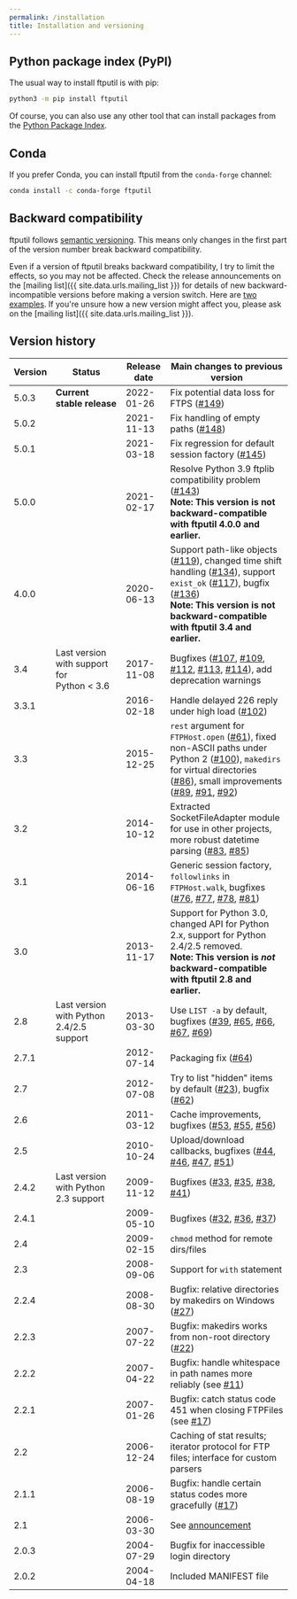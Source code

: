 ```yaml
---
permalink: /installation
title: Installation and versioning
---
```


## Python package index (PyPI)

The usual way to install ftputil is with pip:
```bash
python3 -m pip install ftputil
```

Of course, you can also use any other tool that can install packages
from the [Python Package Index](https://pypi.python.org/).

## Conda

If you prefer Conda, you can install ftputil from the `conda-forge`
channel:
```bash
conda install -c conda-forge ftputil
```

## Backward compatibility

ftputil follows [semantic versioning](https://semver.org/). This means
only changes in the first part of the version number break backward
compatibility.

Even if a version of ftputil breaks backward compatibility, I try to
limit the effects, so you may not be affected. Check the release
announcements on the [mailing
list]({{ site.data.urls.mailing_list }}) for details of new
backward-incompatible versions before making a version switch. Here
are
[two](https://lists.sr.ht/~sschwarzer/ftputil/%3C29e84e80-a3dc-6508-f46f-d517a4192926%40sschwarzer.net%3E)
[examples](https://lists.sr.ht/~sschwarzer/ftputil/%3Cdf64c8ed-2a03-be3d-6bb0-236fc85c90a9%40sschwarzer.net%3E).
If you're unsure how a new version might affect you, please ask on the
[mailing list]({{ site.data.urls.mailing_list }}).

## Version history

| Version | Status | Release date | Main changes to previous version |
|---------|--------|--------------|----------------------------------|
| 5.0.3 | **Current stable release** | 2022-01-26 | Fix potential data loss for FTPS ([#149](https://todo.sr.ht/~ssschwarzer/ftputil/149)) |
| 5.0.2 |  | 2021-11-13 | Fix handling of empty paths ([#148](https://todo.sr.ht/~ssschwarzer/ftputil/148)) |
| 5.0.1 |  | 2021-03-18 | Fix regression for default session factory ([#145](https://todo.sr.ht/~ssschwarzer/ftputil/145)) |
| 5.0.0 |  | 2021-02-17 | Resolve Python 3.9 ftplib compatibility problem ([#143](https://todo.sr.ht/~ssschwarzer/ftputil/143)) <br> **Note: This version is not backward-compatible with ftputil 4.0.0 and earlier.** |
| 4.0.0 |  | 2020-06-13 | Support path-like objects ([#119](https://todo.sr.ht/~ssschwarzer/ftputil/119)), changed time shift handling ([#134](https://todo.sr.ht/~ssschwarzer/ftputil/134)), support `exist_ok` ([#117](https://todo.sr.ht/~ssschwarzer/ftputil/117)), bugfix ([#136](https://todo.sr.ht/~ssschwarzer/ftputil/136)) <br> **Note: This version is not backward-compatible with ftputil 3.4 and earlier.** |
| 3.4 | Last version with support for Python < 3.6 | 2017-11-08 | Bugfixes ([#107](https://todo.sr.ht/~ssschwarzer/ftputil/107), [#109](https://todo.sr.ht/~ssschwarzer/ftputil/109), [#112](https://todo.sr.ht/~ssschwarzer/ftputil/112), [#113](https://todo.sr.ht/~ssschwarzer/ftputil/113), [#114](https://todo.sr.ht/~ssschwarzer/ftputil/114)), add deprecation warnings |
| 3.3.1 | | 2016-02-18 | Handle delayed 226 reply under high load ([#102](https://todo.sr.ht/~ssschwarzer/ftputil/102)) |
| 3.3 | | 2015-12-25 | `rest` argument for `FTPHost.open` ([#61](https://todo.sr.ht/~ssschwarzer/ftputil/61)), fixed non-ASCII paths under Python 2 ([#100](https://todo.sr.ht/~ssschwarzer/ftputil/100)), `makedirs` for virtual directories ([#86](https://todo.sr.ht/~ssschwarzer/ftputil/86)), small improvements ([#89](https://todo.sr.ht/~ssschwarzer/ftputil/89), [#91](https://todo.sr.ht/~ssschwarzer/ftputil/91), [#92](https://todo.sr.ht/~ssschwarzer/ftputil/92)) |
| 3.2 | | 2014-10-12 | Extracted SocketFileAdapter module for use in other projects, more robust datetime parsing ([#83](https://todo.sr.ht/~ssschwarzer/ftputil/83), [#85](https://todo.sr.ht/~ssschwarzer/ftputil/85)) |
| 3.1 | | 2014-06-16 | Generic session factory, `followlinks` in `FTPHost.walk`, bugfixes ([#76](https://todo.sr.ht/~ssschwarzer/ftputil/76), [#77](https://todo.sr.ht/~ssschwarzer/ftputil/77), [#78](https://todo.sr.ht/~ssschwarzer/ftputil/78), [#81](https://todo.sr.ht/~ssschwarzer/ftputil/81)) |
| 3.0 | | 2013-11-17 | Support for Python 3.0, changed API for Python 2.x, support for Python 2.4/2.5 removed. <br> **Note: This version is *not* backward-compatible with ftputil 2.8 and earlier.** |
| 2.8 | Last version with Python 2.4/2.5 support | 2013-03-30 | Use `LIST -a` by default, bugfixes ([#39](https://todo.sr.ht/~ssschwarzer/ftputil/39), [#65](https://todo.sr.ht/~ssschwarzer/ftputil/65), [#66](https://todo.sr.ht/~ssschwarzer/ftputil/66), [#67](https://todo.sr.ht/~ssschwarzer/ftputil/67), [#69](https://todo.sr.ht/~ssschwarzer/ftputil/69)) |
| 2.7.1 | | 2012-07-14 | Packaging fix ([#64](https://todo.sr.ht/~ssschwarzer/ftputil/64)) |
| 2.7 | | 2012-07-08 | Try to list "hidden" items by default ([#23](https://todo.sr.ht/~ssschwarzer/ftputil/23)), bugfix ([#62](https://todo.sr.ht/~ssschwarzer/ftputil/62)) |
| 2.6 | | 2011-03-12 | Cache improvements, bugfixes ([#53](https://todo.sr.ht/~ssschwarzer/ftputil/53), [#55](https://todo.sr.ht/~ssschwarzer/ftputil/55), [#56](https://todo.sr.ht/~ssschwarzer/ftputil/56)) |
| 2.5 | | 2010-10-24 | Upload/download callbacks, bugfixes ([#44](https://todo.sr.ht/~ssschwarzer/ftputil/44), [#46](https://todo.sr.ht/~ssschwarzer/ftputil/46), [#47](https://todo.sr.ht/~ssschwarzer/ftputil/47), [#51](https://todo.sr.ht/~ssschwarzer/ftputil/51)) |
| 2.4.2 | Last version with Python 2.3 support | 2009-11-12 | Bugfixes ([#33](https://todo.sr.ht/~ssschwarzer/ftputil/33), [#35](https://todo.sr.ht/~ssschwarzer/ftputil/35), [#38](https://todo.sr.ht/~ssschwarzer/ftputil/38), [#41](https://todo.sr.ht/~ssschwarzer/ftputil/41)) |
| 2.4.1 | | 2009-05-10 | Bugfixes ([#32](https://todo.sr.ht/~ssschwarzer/ftputil/32), [#36](https://todo.sr.ht/~ssschwarzer/ftputil/36), [#37](https://todo.sr.ht/~ssschwarzer/ftputil/37)) |
| 2.4 | | 2009-02-15 | `chmod` method for remote dirs/files |
| 2.3 | | 2008-09-06 | Support for `with` statement |
| 2.2.4 | | 2008-08-30 | Bugfix: relative directories by makedirs on Windows ([#27](https://todo.sr.ht/~ssschwarzer/ftputil/27)) |
| 2.2.3 | | 2007-07-22 | Bugfix: makedirs works from non-root directory ([#22](https://todo.sr.ht/~ssschwarzer/ftputil/22)) |
| 2.2.2 | | 2007-04-22 | Bugfix: handle whitespace in path names more reliably (see [#11](https://todo.sr.ht/~ssschwarzer/ftputil/11)) |
| 2.2.1 | | 2007-01-26 | Bugfix: catch status code 451 when closing FTPFiles (see [#17](https://todo.sr.ht/~ssschwarzer/ftputil/17)) |
| 2.2 |  | 2006-12-24 | Caching of stat results; iterator protocol for FTP files; interface for custom parsers   |
| 2.1.1 | | 2006-08-19 | Bugfix: handle certain status codes more gracefully ([#17](https://todo.sr.ht/~ssschwarzer/ftputil/17)) |
| 2.1 | | 2006-03-30 | See [announcement](https://lists.sr.ht/~sschwarzer/ftputil/%3C442C4F04.90002%40sschwarzer.net%3E) |
| 2.0.3 | | 2004-07-29 | Bugfix for inaccessible login directory |
| 2.0.2 | | 2004-04-18 | Included MANIFEST file |
